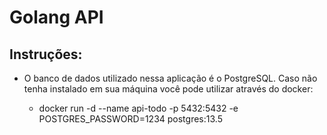 # Golang API

## Instruções:

- O banco de dados utilizado nessa aplicação é o PostgreSQL. Caso não tenha instalado em sua máquina você pode utilizar através do docker:

    - docker run -d --name api-todo -p 5432:5432 -e POSTGRES_PASSWORD=1234 postgres:13.5

